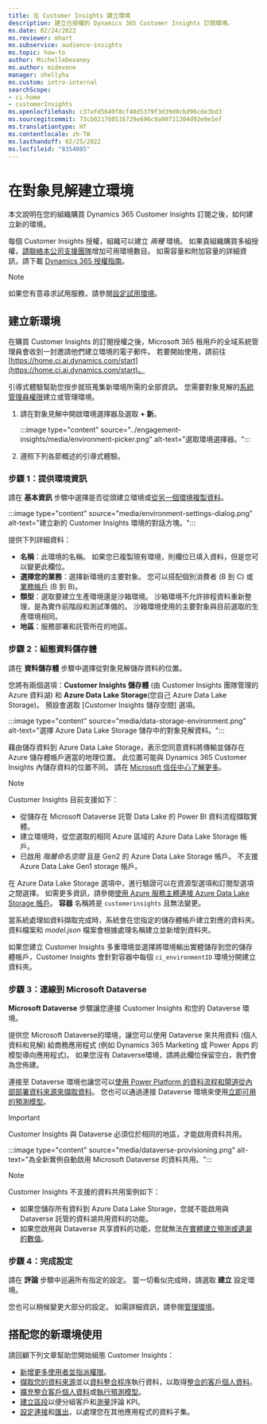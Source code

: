 ```yaml
---
title: 在 Customer Insights 建立環境
description: 建立已授權的 Dynamics 365 Customer Insights 訂閱環境。
ms.date: 02/24/2022
ms.reviewer: mhart
ms.subservice: audience-insights
ms.topic: how-to
author: MichelleDevaney
ms.author: midevane
manager: shellyha
ms.custom: intro-internal
searchScope:
- ci-home
- customerInsights
ms.openlocfilehash: c37afd5649f8cf40d5379f3d39d0cbd96cde3bd3
ms.sourcegitcommit: 73cb021760516729e696c9a90731304d92e0e1ef
ms.translationtype: HT
ms.contentlocale: zh-TW
ms.lasthandoff: 02/25/2022
ms.locfileid: "8354085"
---
```

# <a name="create-an-environment-in-audience-insights"></a>在對象見解建立環境

本文說明在您的組織購買 Dynamics 365 Customer Insights 訂閱之後，如何建立新的環境。 

每個 Customer Insights 授權，組織可以建立 *兩種* 環境。 如果貴組織購買多組授權，[請聯絡本公司支援團隊](https://go.microsoft.com/fwlink/?linkid=2079641)增加可用環境數目。 如需容量和附加容量的詳細資訊，請下載 [Dynamics 365 授權指南](https://go.microsoft.com/fwlink/?LinkId=866544)。

> [!NOTE]
> 如果您有意尋求試用服務，請參閱[設定試用環境](../trial-signup.md)。

## <a name="create-a-new-environment"></a>建立新環境

在購買 Customer Insights 的訂閱授權之後，Microsoft 365 租用戶的全域系統管理員會收到一封邀請他們建立環境的電子郵件。 若要開始使用，請前往 [https://home.ci.ai.dynamics.com/start](https://home.ci.ai.dynamics.com/start)。 

引導式體驗幫助您按步就班蒐集新環境所需的全部資訊。 您需要對象見解的[系統管理員權限](permissions.md)建立或管理環境。

1. 請在對象見解中開啟環境選擇器及選取 **+ 新**。
  
   :::image type="content" source="../engagement-insights/media/environment-picker.png" alt-text="選取環境選擇器。":::

1. 遵照下列各節概述的引導式體驗。

### <a name="step-1-provide-environment-information"></a>步驟 1：提供環境資訊

請在 **基本資訊** 步驟中選擇是否從頭建立環境或[從另一個環境複製資料](manage-environments.md#copy-the-environment-configuration)。

   :::image type="content" source="media/environment-settings-dialog.png" alt-text="建立新的 Customer Insights 環境的對話方塊。":::

提供下列詳細資料：
   - **名稱**：此環境的名稱。 如果您已複製現有環境，則欄位已填入資料，但是您可以變更此欄位。
   - **選擇您的業務**：選擇新環境的主要對象。 您可以搭配個別消費者 (B 到 C) 或[業務帳戶](work-with-business-accounts.md) (B 到 B)。
   - **類型**：選取要建立生產環境還是沙箱環境。 沙箱環境不允許排程資料重新整理，是為實作前階段和測試準備的。 沙箱環境使用的主要對象與目前選取的生產環境相同。
   - **地區**：服務部署和託管所在的地區。

### <a name="step-2-configure-data-storage"></a>步驟 2：組態資料儲存體

請在 **資料儲存體** 步驟中選擇從對象見解儲存資料的位置。

您將有兩個選項：**Customer Insights 儲存體** (由 Customer Insights 團隊管理的 Azure 資料湖) 和 **Azure Data Lake Storage**(您自己 Azure Data Lake Storage)。 預設會選取 [Customer Insights 儲存空間] 選項。

:::image type="content" source="media/data-storage-environment.png" alt-text="選擇 Azure Data Lake Storage 儲存中的對象見解資料。":::

藉由儲存資料到 Azure Data Lake Storage，表示您同意資料將傳輸並儲存在 Azure 儲存體帳戶適當的地理位置。 此位置可能與 Dynamics 365 Customer Insights 內儲存資料的位置不同。 請在 [Microsoft 信任中心了解更多](https://www.microsoft.com/trust-center)。

> [!NOTE]
> Customer Insights 目前支援如下：
> - 從儲存在 Microsoft Dataverse 託管 Data Lake 的  Power BI 資料流程擷取實體。  
> - 建立環境時，從您選取的相同 Azure 區域的 Azure Data Lake Storage 帳戶。
> - 已啟用 *階層命名空間* 且是 Gen2 的 Azure Data Lake Storage 帳戶。 不支援 Azure Data Lake Gen1 storage 帳戶。

在 Azure Data Lake Storage 選項中，進行驗證可以在資源型選項和訂閱型選項之間選擇。 如需更多資訊，請參閱[使用 Azure 服務主體連接 Azure Data Lake Storage 帳戶](connect-service-principal.md)。 **容器** 名稱將是 `customerinsights` 且無法變更。

當系統處理如資料擷取完成時，系統會在您指定的儲存體帳戶建立對應的資料夾。 資料檔案和 *model.json* 檔案會根據處理名稱建立並新增到資料夾。

如果您建立 Customer Insights 多重環境並選擇將環境輸出實體儲存到您的儲存體帳戶，Customer Insights 會針對容器中每個 `ci_environmentID` 環境分開建立資料夾。

### <a name="step-3-connect-to-microsoft-dataverse"></a>步驟 3：連線到 Microsoft Dataverse
   
**Microsoft Dataverse** 步驟讓您連接 Customer Insights 和您的 Dataverse 環境。

提供您 Microsoft Dataverse的環境，讓您可以使用 Dataverse 來共用資料 (個人資料和見解) 給商務應用程式 (例如 Dynamics 365 Marketing 或 Power Apps 的模型導向應用程式)。 如果您沒有 Dataverse環境，請將此欄位保留空白，我們會為您佈建。

連接至 Dataverse 環境也讓您可以[使用 Power Platform 的資料流程和閘道從內部部署資料來源來擷取資料](data-sources.md#add-data-from-on-premises-data-sources)。 您也可以通過連接 Dataverse 環境來使用[立即可用的預測模型](predictions-overview.md?tabs=b2c#out-of-box-models)。

> [!IMPORTANT]
> Customer Insights 與 Dataverse 必須位於相同的地區，才能啟用資料共用。

:::image type="content" source="media/dataverse-provisioning.png" alt-text="為全新實例自動啟用 Microsoft Dataverse 的資料共用。":::

> [!NOTE]
> Customer Insights 不支援的資料共用案例如下：
> - 如果您儲存所有資料到 Azure Data Lake Storage，您就不能啟用與 Dataverse 託管的資料湖共用資料的功能。
> - 如果您啟用與 Dataverse 共享資料的功能，您就無法[在實體建立預測或遺漏的數值](predictions.md)。

### <a name="step-4-finalize-the-settings"></a>步驟 4：完成設定

請在 **評論** 步驟中巡遍所有指定的設定。 當一切看似完成時，請選取 **建立** 設定環境。 

您也可以稍候變更大部分的設定。 如需詳細資訊，請參閱[管理環境](manage-environments.md)。

## <a name="work-with-your-new-environment"></a>搭配您的新環境使用

請回顧下列文章幫助您開始組態 Customer Insights： 

- [新增更多使用者並指派權限](permissions.md)。
- [擷取您的資料來源](data-sources.md)並以[資料整合程序](data-unification.md)執行資料，以取得[整合的客戶個人資料](customer-profiles.md)。
- [擴充整合客戶個人資料](enrichment-hub.md)或[執行預測模型](predictions-overview.md)。
- [建立區段](segments.md)以便分組客戶和[測量](measures.md)評論 KPI。
- [設定連接](connections.md)和[匯出](export-destinations.md)，以處理您在其他應用程式的資料子集。
